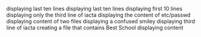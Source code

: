displaying last ten lines
displaying last ten lines
displaying first 10 lines
displaying only the third line of iacta
displaying the content of etc/passwd
displaying content of two files
displaying a confused smiley
displaying third line of iacta
creating a file that contains Best School
displaying content
